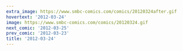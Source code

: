 ```yaml
---
extra_image: https://www.smbc-comics.com/comics/20120324after.gif
hovertext: '2012-03-24'
image: https://www.smbc-comics.com/comics/20120324.gif
next_comic: '2012-03-25'
prev_comic: '2012-03-23'
title: '2012-03-24'
---
```


